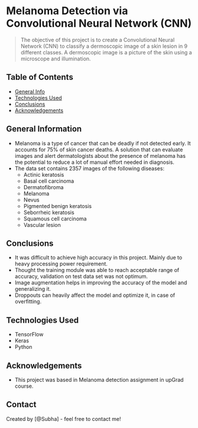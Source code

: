  # Melanoma Detection via Convolutional Neural Network (CNN)
> The objective of this project is to create a Convolutional Neural Network (CNN) to classify a dermoscopic image of a skin lesion in 9 different classes. A dermoscopic image is a picture of the skin using a microscope and illumination.


## Table of Contents
* [General Info](#general-information)
* [Technologies Used](#technologies-used)
* [Conclusions](#conclusions)
* [Acknowledgements](#acknowledgements)

<!-- You can include any other section that is pertinent to your problem -->

## General Information
- Melanoma is a type of cancer that can be deadly if not detected early. It accounts for 75% of skin cancer deaths. A solution that can evaluate images and alert dermatologists about the presence of melanoma has the potential to reduce a lot of manual effort needed in diagnosis.
- The data set contains 2357 images of the following diseases:
    * Actinic keratosis
    * Basal cell carcinoma
    * Dermatofibroma
    * Melanoma
    * Nevus
    * Pigmented benign keratosis
    * Seborrheic keratosis
    * Squamous cell carcinoma
    * Vascular lesion

<!-- You don't have to answer all the questions - just the ones relevant to your project. -->

## Conclusions
- It was difficult to achieve high accuracy in this project. Mainly due to heavy processing power requirement.
- Thought the training module was able to reach acceptable range of accuracy, validation on test data set was not optimum.
- Image augmentation helps in improving the accuracy of the model and generalizing it.
- Droppouts can heavily affect the model and optimize it, in case of overfitting.

<!-- You don't have to answer all the questions - just the ones relevant to your project. -->


## Technologies Used
- TensorFlow
- Keras
- Python

<!-- As the libraries versions keep on changing, it is recommended to mention the version of library used in this project -->

## Acknowledgements
- This project was based in Melanoma detection assignment in upGrad course.

## Contact
Created by [@Subha] - feel free to contact me!


<!-- Optional -->
<!-- ## License -->
<!-- This project is open source and available under the [... License](). -->

<!-- You don't have to include all sections - just the one's relevant to your project -->
